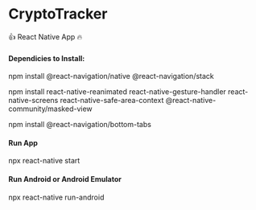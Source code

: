 # CryptoTracker

:+1: React Native App :fire:

#### Dependicies to Install:

npm install @react-navigation/native @react-navigation/stack

npm install react-native-reanimated react-native-gesture-handler react-native-screens react-native-safe-area-context @react-native-community/masked-view

npm install @react-navigation/bottom-tabs

#### Run App

npx react-native start

#### Run Android or Android Emulator

npx react-native run-android
